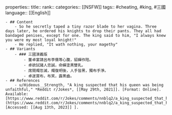 properties::
title::
rank::
categories:: [[NSFW]] 
tags:: #cheating, #king, #三國
language:: [[English]]

	- ## Content
		- So he secretly taped a tiny razor blade to her vagina. Three days later, he ordered his knights to drop their pants. They all had bandaged penises, except for one. The king said to him, "I always knew you were my most loyal knight!"
		- He replied, "It wath nothing, your magethy"
	- ## Variants
		- ### 三國演義版
			- 董卓宴請呂布李儒等心腹，貂蟬作陪。
			- 卓欲試諸人忠誠，命蟬塗黑雙乳。
			- 席間燭忽滅，燭復明後，人手皆黑，獨布手淨。
			- 卓遂賞布，布笑，露黑齒。
	- ## References
		- u/Hideous__Strength, "A king suspected that his queen was being unfaithful," *Reddit r/Jokes*, [[May 29th, 2021]]. [Format: Online]. Available: [https://www.reddit.com/r/Jokes/comments/nnblq2/a_king_suspected_that_his_queen_was_being/](https://www.reddit.com/r/Jokes/comments/nnblq2/a_king_suspected_that_his_queen_was_being/). [Accessed: [[Aug 13th, 2023]] ].